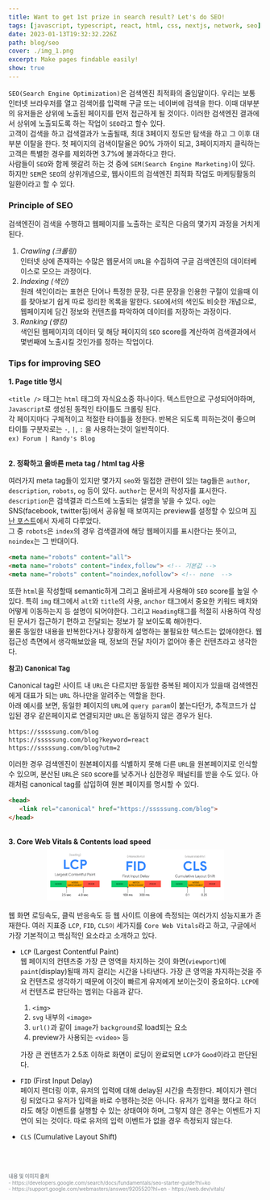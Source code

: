 ```yaml
---
title: Want to get 1st prize in search result? Let's do SEO!
tags: [javascript, typescript, react, html, css, nextjs, network, seo]
date: 2023-01-13T19:32:32.226Z
path: blog/seo
cover: ./img_1.png
excerpt: Make pages findable easily! 
show: true
---
```


`SEO(Search Engine Optimization)`은 검색엔진 최적화의 줄임말이다. 우리는 보통 인터넷 브라우저를 열고 검색어를 입력해 구글 또는 네이버에 검색을 한다. 이때 대부분의 유저들은 상위에 노출된 페이지를 먼저 접근하게 될 것이다. 이러한 검색엔진 결과에서 상위에 노출되도록 하는 작업이 `SEO`라고 할수 있다.  
고객이 검색을 하고 검색결과가 노출될때, 최대 3페이지 정도만 탐색을 하고 그 이후 대부분 이탈을 한다. 첫 페이지의 검색이탈율은 90% 가까이 되고, 3페이지까지 클릭하는 고객은 특별한 경우를 제외하면 3.7%에 불과하다고 한다.  
사람들이 `SEO`와 함께 헷갈려 하는 것 중에 `SEM(Search Engine Marketing)`이 있다. 하지만 `SEM`은 `SEO`의 상위개념으로, 웹사이트의 검색엔진 최적화 작업도 마케팅활동의 일환이라고 할 수 있다.

### Principle of SEO
검색엔진이 검색을 수행하고 웹페이지를 노출하는 로직은 다음의 몇가지 과정을 거치게 된다.  
1. <i>Crawling (크롤링)</i>    
   인터넷 상에 존재하는 수많은 웹문서의 `URL`을 수집하여 구글 검색엔진의 데이터베이스로 모으는 과정이다.
2. <i>Indexing (색인)</i>   
   원래 색인이라는 표현은 단어나 특정한 문장, 다른 문장을 인용한 구절이 있을때 이를 찾아보기 쉽게 따로 정리한 목록을 말한다. `SEO`에서의 색인도 비슷한 개념으로, 웹페이지에 담긴 정보와 컨텐츠를 파악하여 데이터를 저장하는 과정이다.
3. <i>Ranking (랭킹)</i>   
   색인된 웹페이지의 데이터 및 해당 페이지의 `SEO` score를 계산하여 검색결과에서 몇번째에 노출시킬 것인가를 정하는 작업이다. 
    
 ### Tips for improving SEO
<div style="margin-bottom:7px;font-size: 14px;font-weight: 700;">1. Page title 명시</div>  

`<title />` 태그는 `html` 태그의 자식요소중 하나이다. 텍스트만으로 구성되어야하며, `Javascript`로 생성된 동적인 타이틀도 크롤링 된다.  
각 페이지마다 구체적이고 적절한 타이틀을 정한다. 반복은 되도록 피하는것이 좋으며 타이틀 구분자로는 `-`, `|`, `:` 을 사용하는것이 일반적이다.  
`ex) Forum | Randy's Blog`  

<br/>
<div style="margin-bottom:7px;font-size: 14px;font-weight: 700;">2. 정확하고 올바른 meta tag / html tag 사용</div>  

여러가지 meta tag들이 있지만 몇가지 `seo`와 밀접한 관련이 있는 tag들은 `author`, `description`, `robots`, `og` 등이 있다. `author`는 문서의 작성자를 표시한다. `description`은 검색결과 리스트에 노출되는 설명을 넣을 수 있다. `og`는 SNS(facebook, twitter등)에서 공유될 때 보여지는 preview를 설정할 수 있으며 <a href='https://are-you-sssssungs.kr/blog/meta-tag' target="_blank" rel="noopener noreferrer">지난 포스트</a>에서 자세히 다루었다.  
그 중 `robots`은 `index`의 경우 검색결과에 해당 웹페이지를 표시한다는 뜻이고, `noindex`는 그 반대이다.  
```html
<meta name="robots" content="all">
<meta name="robots" content="index,follow"> <!-- 기본값 -->
<meta name="robots" content="noindex,nofollow"> <!-- none  -->
```

또한 `html`을 작성할때 semantic하게 그리고 올바르게 사용해야 `SEO` score를 높일 수 있다. 특히 `img` 태그에서 `alt`와 `title`의 사용, `anchor` 태그에서 중요한 키워드 배치와 어떻게 이동하는지 등 설명이 되어야한다. 그리고 `Heading`태그를 적절히 사용하여 작성된 문서가 접근하기 편하고 전달되는 정보가 잘 보이도록 해야한다.  
물론 동일한 내용을 반복한다거나 장황하게 설명하는 불필요한 텍스트는 없애야한다. 웹 접근성 측면에서 생각해보았을 때, 정보의 전달 차이가 없어야 좋은 컨텐츠라고 생각한다.

<div style="margin-bottom:5px;font-size: 13px;font-weight: 700;">참고) Canonical Tag</div>  

Canonical tag란 사이트 내 `URL`은 다르지만 동일한 중복된 페이지가 있을때 검색엔진에게 대표가 되는 `URL` 하나만을 알려주는 역할을 한다.   
아래 예시를 보면, 동일한 페이지의 `URL`에 `query param`이 붙는다던가, 추적코드가 삽입된 경우 같은페이지로 연결되지만 `URL`은 동일하지 않은 경우가 된다.
```
https://sssssung.com/blog
https://sssssung.com/blog?keyword=react
https://sssssung.com/blog?utm=2
```
이러한 경우 검색엔진이 원본페이지를 식별하지 못해 다른 `URL`을 원본페이지로 인식할 수 있으며, 분산된 `URL`은 `SEO` score를 낮추거나 심한경우 패널티를 받을 수도 있다. 아래처럼 canonical tag를 삽입하여 원본 페이지를 명시할 수 있다.
```html
<head>
   <link rel="canonical" href="https://sssssung.com/blog">
</head>
```

<br/>
<div style="margin-bottom:7px;font-size: 14px;font-weight: 700;">3. Core Web Vitals & Contents load speed</div>  

<div style="width: 70%;margin-bottom: 15px; margin-left:auto; margin-right: auto;">
  <img src="./core-web.png" />
</div>

웹 화면 로딩속도, 클릭 반응속도 등 웹 사이트 이용에 측정되는 여러가지 성능지표가 존재한다. 여러 지표중 `LCP`, `FID`, `CLS이` 세가지를 `Core Web Vitals`라고 하고, 구글에서 가장 기본적이고 핵심적인 요소라고 소개하고 있다.




- `LCP` (Largest Contentful Paint)  
  웹 페이지의 컨텐츠중 가장 큰 영역을 차지하는 것이 화면(`viewport`)에 `paint`(display)될때 까지 걸리는 시간을 나타낸다. 가장 큰 영역을 차지하는것을 주요 컨텐츠로 생각하기 때문에 이것이 빠르게 유저에게 보이는것이 중요하다. `LCP`에서 컨텐츠로 판단하는 범위는 다음과 같다.  
  1. `<img>` 
  2. `svg` 내부의 `<image>`
  3. `url()`과 같이 `image`가 `background`로 load되는 요소
  4. preview가 사용되는 `<video>` 등  
  
  가장 큰 컨텐츠가 2.5초 이하로 화면이 로딩이 완료되면 `LCP`가 `Good`이라고 판단된다.  


- `FID` (First Input Delay)  
  페이지 렌더링 이후, 유저의 입력에 대해 delay된 시간을 측정한다. 페이지가 렌더링 되었다고 유저가 입력을 바로 수행하는것은 아니다. 유저가 입력을 했다고 하더라도 해당 이벤트를 실행할 수 있는 상태여야 하며, 그렇지 않은 경우는 이벤트가 지연이 되는 것이다. 따로 유저의 입력 이벤트가 없을 경우 측정되지 않는다.


- `CLS` (Cumulative Layout Shift)



<br/><br/>
<div style="font-size:10px;color:#8b9196;word-break: break-all"><b>내용 및 이미지 출처</b><br/>
- https://developers.google.com/search/docs/fundamentals/seo-starter-guide?hl=ko<br/>
- https://support.google.com/webmasters/answer/9205520?hl=en
- https://web.dev/vitals/
</div>

